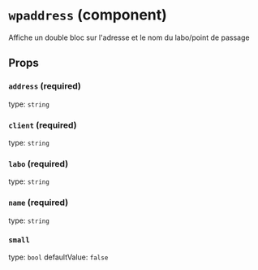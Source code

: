 `wpaddress` (component)
=======================

Affiche un double bloc sur l'adresse et le nom du labo/point de passage

Props
-----

### `address` (required)

type: `string`


### `client` (required)

type: `string`


### `labo` (required)

type: `string`


### `name` (required)

type: `string`


### `small`

type: `bool`
defaultValue: `false`

